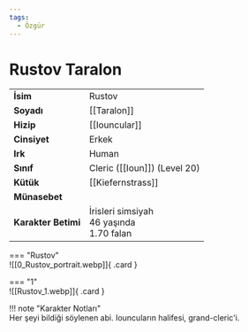 ```yaml
---
tags:
  - Özgür
---  
```

# Rustov Taralon  
  
<div class="grid" markdown>  
  
|  |  |  
|---|---|  
| **İsim** | Rustov |  
| **Soyadı** | [[Taralon]] |  
| **Hizip** | [[Iouncular]] |  
| **Cinsiyet** | Erkek |  
| **Irk** | Human |  
| **Sınıf** | Cleric ([[Ioun]]) (Level 20) |  
| **Kütük** | [[Kiefernstrass]] |  
| **Münasebet** |  |  
| **Karakter Betimi** | İrisleri simsiyah<br>46 yaşında<br>1.70 falan |  
  
  
=== "Rustov"  
	![[0_Rustov_portrait.webp]]{ .card }  
  
=== "1"  
	![[Rustov_1.webp]]{ .card }  
  
</div>  
  
!!! note "Karakter Notları"  
	Her şeyi bildiği söylenen abi. Iouncuların halifesi, grand-cleric'i.   